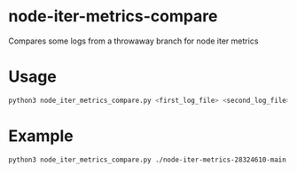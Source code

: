 # node-iter-metrics-compare
Compares some logs from a throwaway branch for node iter metrics

# Usage
```bash
python3 node_iter_metrics_compare.py <first_log_file> <second_log_file>
```

# Example
```bash
python3 node_iter_metrics_compare.py ./node-iter-metrics-28324610-main.log ./node-iter-metrics-28324610-fixes.log 
```
